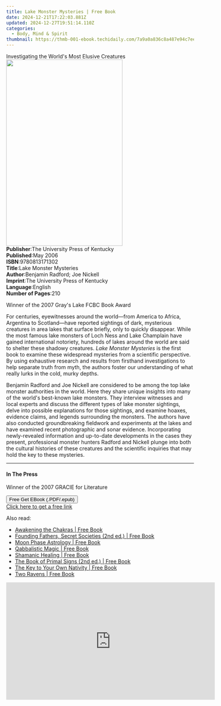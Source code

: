 ```yaml
---
title: Lake Monster Mysteries | Free Book
date: 2024-12-21T17:22:03.881Z
updated: 2024-12-27T19:51:14.110Z
categories:
  - Body, Mind & Spirit
thumbnail: https://thmb-001-ebook.techidaily.com/7a9a0a836c8a487e94c7ee8b75780c8ab8028f65ae85b8c686c27ad8f9b54a54.jpg
---
```

<main id="book-container">
  <div class="flex flex-col">
    <div class="book-brief flex-1 py-6 px-4 sm:p-6 md:py-10 md:px-8">
      <!-- brief-->
      <div class="book-brief-main">
        Investigating the World's Most Elusive Creatures
      </div>
    </div>
    <div
      class="book-meta-info flex-1 grid gap-4 col-start-1 col-end-3 row-start-1 sm:mb-6 sm:grid-cols-4 lg:gap-6 lg:col-start-2 lg:row-end-6 lg:row-span-6 lg:mb-0"
    >
      <div
        class="book-meta-info-left place-content-center mt-4 p-4 text-sm leading-6 col-start-2 col-span-2 dark:text-slate-400"
      >
        <img
          class="w-full h-500 object-cover rounded-lg sm:h-255 sm:col-span-2 lg:col-span-full"
          src="https://img-001-ebook.techidaily.com/e24fc00cc48315ead6d1fb0d06d4aebf4adc3ebe6f9e96b71d5ab1eb285ba9fc.jpg"
          alt=""
          width="312"
          height="500"
        />
      </div>
      <div
        class="book-meta-info-right mt-2 col-start-1 row-start-2 col-span-3 self-center"
      >
        <!-- meta data  -->
        <div class="flex flex-col px-4 md:px-8">
          <div class="flex-1">
            <strong>Publisher</strong>:<span class="px-2"
              >The University Press of Kentucky</span
            >
          </div>
          <div class="flex-1">
            <strong>Published</strong>:<span class="px-2">May 2006</span>
          </div>
          <div class="flex-1">
            <strong>ISBN</strong>:<span class="px-2">9780813171302</span>
          </div>
          <div class="flex-1">
            <strong>Title</strong>:<span class="px-2"
              >Lake Monster Mysteries</span
            >
          </div>
          <div class="flex-1">
            <strong>Author</strong>:<span class="px-2"
              >Benjamin Radford; Joe Nickell</span
            >
          </div>
          <div class="flex-1">
            <strong>Imprint</strong>:<span class="px-2"
              >The University Press of Kentucky</span
            >
          </div>
          <div class="flex-1">
            <strong>Language</strong>:<span class="px-2">English</span>
          </div>
          <div class="flex-1">
            <strong>Number of Pages</strong>:<span class="px-2">210</span>
          </div>
        </div>
      </div>
    </div>
    <div class="book-description flex-1 py-6 px-4 sm:p-6 md:py-10 md:px-8">
      <div class="book-description-main">
        <div accordion-content="" id="description">
          <p>Winner of the 2007 Gray's Lake FCBC Book Award</p>
          <p>
            For centuries, eyewitnesses around the world—from America to Africa,
            Argentina to Scotland—have reported sightings of dark, mysterious
            creatures in area lakes that surface briefly, only to quickly
            disappear. While the most famous lake monsters of Loch Ness and Lake
            Champlain have gained international notoriety, hundreds of lakes
            around the world are said to shelter these shadowy creatures.<i>
              Lake Monster Mysteries</i
            >
            is the first book to examine these widespread mysteries from a
            scientific perspective. By using exhaustive research and results
            from firsthand investigations to help separate truth from myth, the
            authors foster our understanding of what really lurks in the cold,
            murky depths.
          </p>
          <p>
            Benjamin Radford and Joe Nickell are considered to be among the top
            lake monster authorities in the world. Here they share unique
            insights into many of the world's best-known lake monsters. They
            interview witnesses and local experts and discuss the different
            types of lake monster sightings, delve into possible explanations
            for those sightings, and examine hoaxes, evidence claims, and
            legends surrounding the monsters. The authors have also conducted
            groundbreaking fieldwork and experiments at the lakes and have
            examined recent photographic and sonar evidence. Incorporating
            newly-revealed information and up-to-date developments in the cases
            they present, professional monster hunters Radford and Nickell
            plunge into both the cultural histories of these creatures and the
            scientific inquiries that may hold the key to these mysteries.
          </p>
        </div>
        <div class="accordion-fader"></div>
      </div>
    </div>
    <div class="book-excerpts flex-1 py-6 px-4 sm:p-6 md:py-10 md:px-8">
      <!-- excerpts-->
      <div class="book-excerpts-main">
        <hr />
        <h4 class="placeholder placeholder-heading">
          <span>In The Press</span>
        </h4>
        <p></p>
        <p>Winner of the 2007 GRACIE for Literature</p>
        <p></p>
      </div>
    </div>
    <div
      class="book-about-author flex-1 py-6 px-4 sm:p-6 md:py-10 md:px-8"
    ></div>
    <div class="book-free-get flex-1 py-6 px-4 sm:p-6 md:py-10 md:px-8">
      <button
        id="btn-free-get"
        class="bg-blue-500 hover:bg-blue-700 text-white font-bold py-2 px-4 rounded"
      >
        Free Get EBook (.PDF/.epub)
      </button>
      <div id="countdown-display" class="px-2 text-lg mt-2"></div>
      <a
        id="free-link"
        class="hidden bg-blue-500 hover:bg-blue-700 text-white font-bold py-2 px-4 rounded"
        href="https://www.ebooks.com/en-us/book/820212/lake-monster-mysteries/benjamin-radford/"
        target="_blank"
        >Click here to get a free link</a
      >
    </div>
    <script>
      let countdownTime = 0;
      let countdownInterval = null;
      document
        .getElementById('btn-free-get')
        .addEventListener('click', startCountdown);
      function startCountdown() {
        countdownTime = new Date().getTime() + 60000 * 3;
        countdownInterval = setInterval(updateCountdown, 1000);
        document.getElementById('btn-free-get').disabled = true;
        document
          .getElementById('btn-free-get')
          .classList.add('bg-gray-500', 'cursor-not-allowed');
      }
      function updateCountdown() {
        let currentTime = new Date().getTime();
        let timeLeft = countdownTime - currentTime;
        let secondsLeft = Math.floor(timeLeft / 1000);
        document.getElementById('countdown-display').innerHTML =
          `Remaining time: ${secondsLeft} seconds.`;
        if (secondsLeft <= 0) {
          clearInterval(countdownInterval);
          document.getElementById('btn-free-get').classList.add('hidden');
          document.getElementById('free-link').classList.remove('hidden');
          document.getElementById('countdown-display').innerHTML = '';
        }
      }
    </script>
  </div>
</main>

<ins class="adsbygoogle"
      style="display:block"
      data-ad-client="ca-pub-7571918770474297"
      data-ad-slot="8358498916"
      data-ad-format="auto"
      data-full-width-responsive="true"></ins>
    

<span class="atpl-alsoreadstyle">Also read:</span>
<div><ul>
<li><a href="https://novels-ebooks.techidaily.com/95782665-9781620555880-awakening-the-chakras/"><u>Awakening the Chakras | Free Book</u></a></li>
<li><a href="https://novels-ebooks.techidaily.com/95782669-9781594778650-founding-fathers-secret-societies-2nd-ed/"><u>Founding Fathers, Secret Societies (2nd ed.) | Free Book</u></a></li>
<li><a href="https://novels-ebooks.techidaily.com/95782663-9781594779428-moon-phase-astrology/"><u>Moon Phase Astrology | Free Book</u></a></li>
<li><a href="https://novels-ebooks.techidaily.com/95782664-9781594777547-qabbalistic-magic/"><u>Qabbalistic Magic | Free Book</u></a></li>
<li><a href="https://novels-ebooks.techidaily.com/95782670-9781620553770-shamanic-healing/"><u>Shamanic Healing | Free Book</u></a></li>
<li><a href="https://novels-ebooks.techidaily.com/95782666-9781620553169-the-book-of-primal-signs-2nd-ed/"><u>The Book of Primal Signs (2nd ed.) | Free Book</u></a></li>
<li><a href="https://novels-ebooks.techidaily.com/95782662-9781620551264-the-key-to-your-own-nativity/"><u>The Key to Your Own Nativity | Free Book</u></a></li>
<li><a href="https://novels-ebooks.techidaily.com/95782661-9781620550694-two-ravens/"><u>Two Ravens | Free Book</u></a></li>
</ul></div>

<!-- affiliate ads begin -->
<iframe width="560" height="315" src="https://www.youtube.com/embed/qv4Qm7kpeMs?si=9fv5SOS5a2DvixTK" title="YouTube video player" frameborder="0" allow="accelerometer; autoplay; clipboard-write; encrypted-media; gyroscope; picture-in-picture; web-share" referrerpolicy="strict-origin-when-cross-origin" allowfullscreen></iframe>
<!-- affiliate ads end -->

